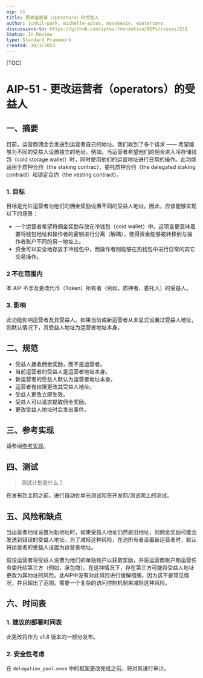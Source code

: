 ```yaml
---
aip: 51
title: 更改运营者（operators）的受益人
author: junkil-park, michelle-aptos, movekevin, wintertoro
discussions-to: https://github.com/aptos-foundation/AIPs/issues/251
Status: In Review
type: Standard Framework
created: 10/3/2023
---
```


[TOC]

# AIP-51 - 更改运营者（operators）的受益人

## 一、摘要

目前，运营商佣金会发送到运营者自己的地址。我们收到了多个请求 —— 希望能够为不同的受益人设置独立的地址。例如，当运营者希望他们的佣金进入冷存储钱包（cold storage wallet）时，同时使用他们的运营地址进行日常的操作。此功能适用于质押合约（the staking contrac）、委托质押合约（the delegated staking contract）和锁定合约（the vesting contract）。




### 1. 目标

目标是允许运营者为他们的佣金奖励设置不同的受益人地址。因此，应该能够实现以下的场景：
- 一个运营者希望将佣金奖励存放在冷钱包（cold wallet）中。这项变更意味着要将钱包地址和操作者的密钥进行分离（解耦），使得资金能够被转移到与操作者账户不同的另一地址上。
- 资金可以安全地存放于冷钱包中，而操作者则能够在热钱包中进行日常的其它交易操作。

### 2 不在范围内

本 AIP 不涉及更改代币（Token）所有者（例如，质押者、委托人）的受益人。

### 3. 影响

此功能影响运营者及其受益人。如果当前或新运营者从未显式设置过受益人地址，则默认情况下，其受益人地址为运营者地址本身。



## 二、规范
* 受益人接收佣金奖励，而不是运营者。
* 当前运营者的受益人是运营者地址本身。
* 新运营者的受益人默认为运营者地址本身。
* 运营者有权限更改其受益人地址。
* 受益人更改立即生效。
* 受益人可以请求提取佣金奖励。
* 更改受益人地址时会发出事件。



## 三、参考实现

请参阅[参考实现](https://github.com/aptos-labs/aptos-core/pull/10455)。



## 四、测试
> 测试计划是什么？

在发布到主网之前，进行自动化单元测试和在开发网/测试网上的测试。



## 五、风险和缺点
当运营者地址设置为新地址时，如果受益人地址仍然是旧地址，则佣金奖励可能会发送到错误的受益人地址。为了减轻这种风险，在池所有者设置新运营者时，默认将运营者的受益人设置为运营者地址。

假设运营者将受益人设置为他们的单独账户以获取奖励，并将运营商账户和运营任务委托给第三方（例如，承包商）。在这种情况下，存在第三方可能将受益人地址更改为其地址的风险。此AIP中没有对此风险进行缓解措施，因为这不是常见情况，并且超出了范围。需要一个复杂的访问控制机制来减轻这种风险。



## 六、时间表

### 1. 建议的部署时间表

此更改将作为 v1.8 版本的一部分发布。

### 2. 安全性考虑

在 `delegation_pool.move` 中的框架更改完成之前，将对其进行审计。
